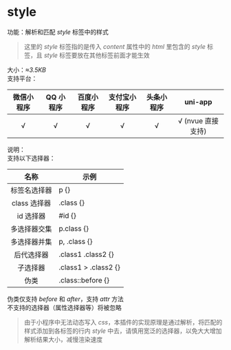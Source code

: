 # style
功能：解析和匹配 *style* 标签中的样式  

> 这里的 *style* 标签指的是传入 *content* 属性中的 *html* 里包含的 *style* 标签，且 *style* 标签要放在其他标签前面才能生效

大小：*≈3.5KB*  
支持平台：  

| 微信小程序 | QQ 小程序 | 百度小程序 | 支付宝小程序 | 头条小程序 | uni-app |
|:---:|:---:|:---:|:---:|:---:|:---:|
| √ | √ | √ | √ | √ | √ (nvue 直接支持) |

说明：  
支持以下选择器：  

| 名称 | 示例 |
|:---:|---|
| 标签名选择器 | p {} |
| class 选择器 | .class {} |
| id 选择器 | #id {} |
| 多选择器交集 | p.class {} |
| 多选择器并集 | p, .class {} |
| 后代选择器 | .class1 .class2 {} |
| 子选择器 | .class1 > .class2 {} |
| 伪类 | .class::before {} |

伪类仅支持 *before* 和 *after*，支持 *attr* 方法  
不支持的选择器（属性选择器等）将被忽略  

> 由于小程序中无法动态写入 *css*，本插件的实现原理是通过解析，将匹配的样式添加到各标签的行内 *style* 中去，请慎用宽泛的选择器，以免大大增加解析结果大小，减慢渲染速度  
